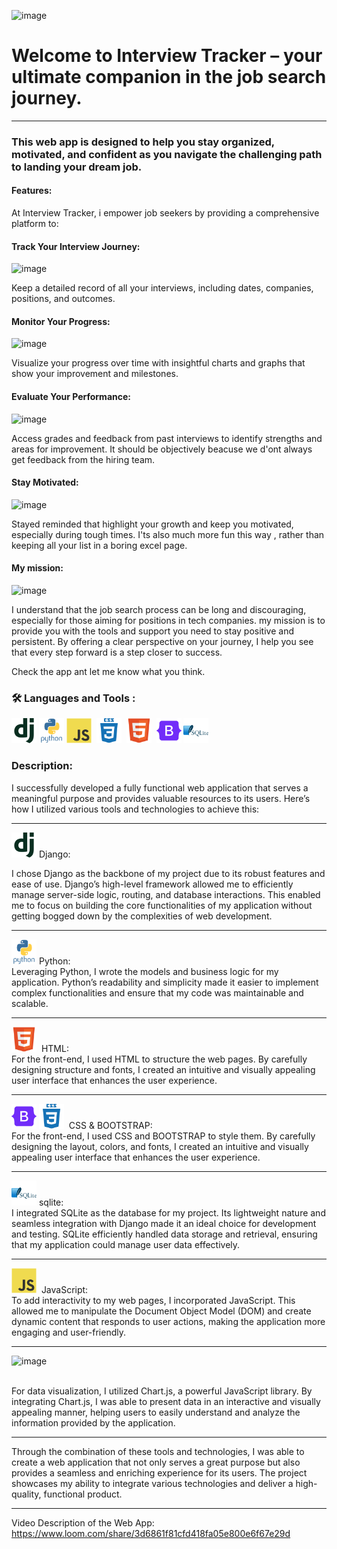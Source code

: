 ![image](https://github.com/user-attachments/assets/1420b750-fad1-48f0-9d9f-9da305d1df2f)

<h1>Welcome to Interview Tracker – your ultimate companion in the job search journey.</h1>
<hr>
<h3>This web app is designed to help you stay organized, motivated, and confident as you navigate the challenging path to landing your dream job.</h3>

<h4>Features:</h4>
At Interview Tracker, i empower job seekers by providing a comprehensive platform to:

<h4>Track Your Interview Journey:</h4> 

![image](https://github.com/user-attachments/assets/00e84277-e4bf-4200-9141-700b83714ede)


Keep a detailed record of all your interviews, including dates, companies, positions, and outcomes.  

<h4>Monitor Your Progress:</h4>

![image](https://github.com/user-attachments/assets/cdbaec74-aa14-47e9-b526-f883e933f429)


Visualize your progress over time with insightful charts and graphs that show your improvement and milestones.

<h4>Evaluate Your Performance:</h4>

![image](https://github.com/user-attachments/assets/33d35cf9-9b6f-4a03-93a8-76c291352991)


Access grades and feedback from past interviews to identify strengths and areas for improvement.
It should be objectively beacuse we d'ont always get feedback from the hiring team. 

<h4>Stay Motivated:</h4>

![image](https://github.com/user-attachments/assets/d647dc7e-a332-4831-bf08-936f3528131e)


Stayed reminded that highlight your growth and keep you motivated, especially during tough times.
I'ts also much more fun this way , rather than keeping all your list in a boring excel page. 
          

<h4>My mission:</h4>

![image](https://github.com/user-attachments/assets/3226fd46-91e9-435f-ab67-d19509eaef5c)


I understand that the job search process can be long and discouraging, especially for those aiming for positions in tech companies.
my mission is to provide you with the tools and support you need to stay positive and persistent.
By offering a clear perspective on your journey, I help you see that every step forward is a step closer to success.
          
Check the app ant let me know what you think.     

### :hammer_and_wrench: Languages and Tools :
<div>
          <img src="https://github.com/devicons/devicon/blob/master/icons/django/django-plain.svg" title="Django" **alt="Django" width="40" height="40"/>
          <img src="https://github.com/devicons/devicon/blob/master/icons/python/python-original-wordmark.svg" title="Python" **alt="Python" width="40" height="40"/>
          <img src="https://github.com/devicons/devicon/blob/master/icons/javascript/javascript-original.svg" title="JavaScript" alt="JavaScript" width="40" height="40"/>&nbsp;      
          <img src="https://github.com/devicons/devicon/blob/master/icons/css3/css3-plain-wordmark.svg"  title="CSS3" alt="CSS" width="40" height="40"/>&nbsp;
          <img src="https://github.com/devicons/devicon/blob/master/icons/html5/html5-original.svg" title="HTML5" alt="HTML" width="40" height="40"/>&nbsp;
          <img src="https://github.com/devicons/devicon/blob/master/icons/bootstrap/bootstrap-plain.svg" title="bootstrap" **alt="bootstrap" width="40" height="40"/>
          <img src="https://github.com/devicons/devicon/blob/master/icons/sqlite/sqlite-original-wordmark.svg" title="sqlite" **alt="sqlite" width="40" height="40"/>
</div>     

### Description:
I successfully developed a fully functional web application that serves a meaningful purpose and provides valuable resources to its users. Here’s how I utilized various tools and technologies to achieve this:
<hr>
<div><img src="https://github.com/devicons/devicon/blob/master/icons/django/django-plain.svg" title="Django" **alt="Django" width="40" height="40"/>  Django: </div>

I chose Django as the backbone of my project due to its robust features and ease of use. Django’s high-level framework allowed me to efficiently manage server-side logic, routing, and database interactions.
This enabled me to focus on building the core functionalities of my application without getting bogged down by the complexities of web development.
<hr>
<div><img src="https://github.com/devicons/devicon/blob/master/icons/python/python-original-wordmark.svg" title="Python" **alt="Python" width="40" height="40"/>  Python: </div>
Leveraging Python, I wrote the models and business logic for my application.
Python’s readability and simplicity made it easier to implement complex functionalities and ensure that my code was maintainable and scalable.
<hr>
<div><img src="https://github.com/devicons/devicon/blob/master/icons/html5/html5-original.svg" title="HTML5" alt="HTML" width="40" height="40"/>&nbsp; HTML: </div>
For the front-end, I used HTML to structure the web pages. By carefully designing structure and fonts, I created an intuitive and visually appealing user interface that enhances the user experience.
<hr>
<div>
          <img src="https://github.com/devicons/devicon/blob/master/icons/bootstrap/bootstrap-plain.svg" title="bootstrap" **alt="bootstrap" width="40" height="40"/>
          <img src="https://github.com/devicons/devicon/blob/master/icons/css3/css3-plain-wordmark.svg"  title="CSS3" alt="CSS" width="40" height="40"/>&nbsp; CSS & BOOTSTRAP:
</div>
For the front-end, I used CSS and BOOTSTRAP to style them. By carefully designing the layout, colors, and fonts, I created an intuitive and visually appealing user interface that enhances the user experience.
<hr>
<div><img src="https://github.com/devicons/devicon/blob/master/icons/sqlite/sqlite-original-wordmark.svg" title="sqlite" **alt="sqlite" width="40" height="40"/> sqlite: </div>
I integrated SQLite as the database for my project. Its lightweight nature and seamless integration with Django made it an ideal choice for development and testing. SQLite efficiently handled data storage and retrieval, ensuring that my application could manage user data effectively.
<hr>
<div><img src="https://github.com/devicons/devicon/blob/master/icons/javascript/javascript-original.svg" title="JavaScript" alt="JavaScript" width="40" height="40"/>&nbsp; JavaScript: </div>  
To add interactivity to my web pages, I incorporated JavaScript. This allowed me to manipulate the Document Object Model (DOM) and create dynamic content that responds to user actions, making the application more engaging and user-friendly.
<hr>

![image](https://github.com/user-attachments/assets/7c66f47c-3f2c-42d7-bb91-e88cabd7d11e)

 <br>
For data visualization, I utilized Chart.js, a powerful JavaScript library. By integrating Chart.js, I was able to present data in an interactive and visually appealing manner, helping users to easily understand and analyze the information provided by the application.
<hr>
Through the combination of these tools and technologies, I was able to create a web application that not only serves a great purpose but also provides a seamless and enriching experience for its users. The project showcases my ability to integrate various technologies and deliver a high-quality, functional product.
<hr>

Video Description of the Web App: 
https://www.loom.com/share/3d6861f81cfd418fa05e800e6f67e29d
